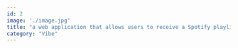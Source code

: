 ```yaml
---
id: 2
image: './image.jpg'
title: "a web application that allows users to receive a Spotify playlist based off their mood, determined by a short quiz"
category: "Vibe"
---
```

